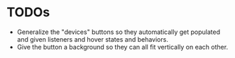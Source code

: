 # TODOs
- Generalize the "devices" buttons so they automatically get populated and given listeners and hover states and behaviors.
- Give the button a background so they can all fit vertically on each other.